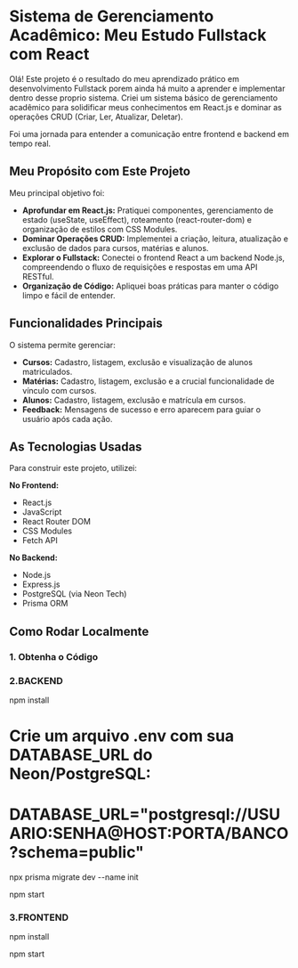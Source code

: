 # Sistema de Gerenciamento Acadêmico: Meu Estudo Fullstack com React

Olá! Este projeto é o resultado do meu aprendizado prático em desenvolvimento Fullstack porem ainda há muito a aprender e implementar dentro desse proprio sistema. Criei um sistema básico de gerenciamento acadêmico para solidificar meus conhecimentos em React.js e dominar as operações CRUD (Criar, Ler, Atualizar, Deletar).

Foi uma jornada para entender a comunicação entre frontend e backend em tempo real.

##  Meu Propósito com Este Projeto

Meu principal objetivo foi:

* **Aprofundar em React.js:** Pratiquei componentes, gerenciamento de estado (useState, useEffect), roteamento (react-router-dom) e organização de estilos com CSS Modules.
* **Dominar Operações CRUD:** Implementei a criação, leitura, atualização e exclusão de dados para cursos, matérias e alunos.
* **Explorar o Fullstack:** Conectei o frontend React a um backend Node.js, compreendendo o fluxo de requisições e respostas em uma API RESTful.
* **Organização de Código:** Apliquei boas práticas para manter o código limpo e fácil de entender.

##  Funcionalidades Principais

O sistema permite gerenciar:

* **Cursos:** Cadastro, listagem, exclusão e visualização de alunos matriculados.
* **Matérias:** Cadastro, listagem, exclusão e a crucial funcionalidade de vínculo com cursos.
* **Alunos:** Cadastro, listagem, exclusão e matrícula em cursos.
* **Feedback:** Mensagens de sucesso e erro aparecem para guiar o usuário após cada ação.

##  As Tecnologias Usadas

Para construir este projeto, utilizei:

**No Frontend:**
* React.js
* JavaScript
* React Router DOM
* CSS Modules
* Fetch API

**No Backend:**
* Node.js
* Express.js
* PostgreSQL (via Neon Tech)
* Prisma ORM

## Como Rodar Localmente

### 1. Obtenha o Código

### 2.BACKEND
npm install
# Crie um arquivo .env com sua DATABASE_URL do Neon/PostgreSQL:
# DATABASE_URL="postgresql://USUARIO:SENHA@HOST:PORTA/BANCO?schema=public"
npx prisma migrate dev --name init

npm start

### 3.FRONTEND

npm install

npm start

